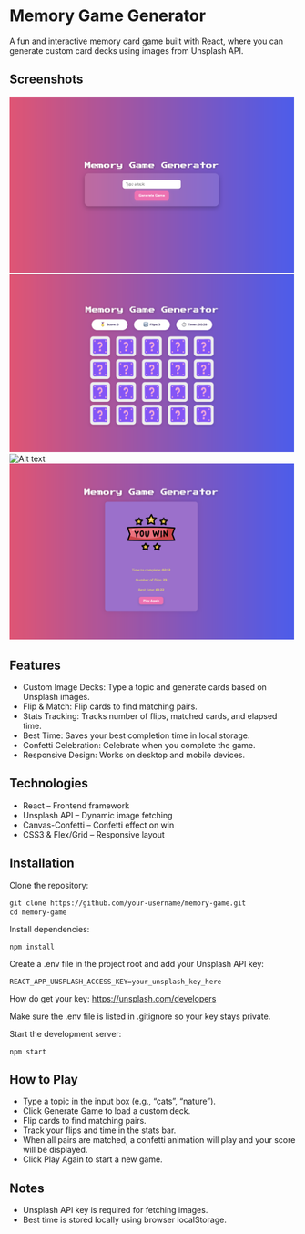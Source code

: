 # Memory Game Generator

A fun and interactive memory card game built with React, where you can generate custom card decks using images from Unsplash API.

## Screenshots
<img src="./Screen1.png" alt="Alt text" width="500"/> 
<img src="./Screen2.png" alt="Alt text" width="500"/>
<img src="./Screen3.png" alt="Alt text" width="500"/>
<img src="./Screen4.png" alt="Alt text" width="500"/>

## Features
- Custom Image Decks: Type a topic and generate cards based on Unsplash images.
- Flip & Match: Flip cards to find matching pairs.
- Stats Tracking: Tracks number of flips, matched cards, and elapsed time.
- Best Time: Saves your best completion time in local storage.
- Confetti Celebration: Celebrate when you complete the game.
- Responsive Design: Works on desktop and mobile devices.

## Technologies
- React – Frontend framework
- Unsplash API – Dynamic image fetching
- Canvas-Confetti – Confetti effect on win
- CSS3 & Flex/Grid – Responsive layout

## Installation
Clone the repository:

```
git clone https://github.com/your-username/memory-game.git
cd memory-game
```

Install dependencies:

```
npm install
```

Create a .env file in the project root and add your Unsplash API key:

```
REACT_APP_UNSPLASH_ACCESS_KEY=your_unsplash_key_here
```

How do get your key: https://unsplash.com/developers

Make sure the .env file is listed in .gitignore so your key stays private.

Start the development server:

```
npm start
```

## How to Play
- Type a topic in the input box (e.g., “cats”, “nature”).
- Click Generate Game to load a custom deck.
- Flip cards to find matching pairs.
- Track your flips and time in the stats bar.
- When all pairs are matched, a confetti animation will play and your score will be displayed.
- Click Play Again to start a new game.



## Notes
- Unsplash API key is required for fetching images.
- Best time is stored locally using browser localStorage.
